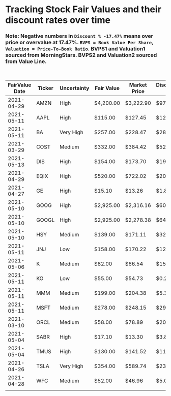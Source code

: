 # Tracking Stock Fair Values and their discount rates over time

### Note: Negative numbers in `Discount % -17.47%` means over price or overvalue at 17.47%. `BVPS = Book Value Per Share`, `Valuation = Price-To-Book Ratio`. BVPS1 and Valuation1 sourced from MorningStars. BVPS2 and Valuation2 sourced from Value Line.

<br>

| FairValue Date | Ticker | Uncertainty | Fair Value | Market Price | Discount $ | Discount % | BVPS1  | Valuation1 | BVPS2  | Valuation2 | Update    | Days |
|----------------|--------|-------------|------------|--------------|------------|------------|--------|------------|--------|------------|-----------|------|
| 2021-04-29     | AMZN   | High        | $4,200.00  | $3,222.90    | $977.10    | 23.26%     | 204.87 | 15.73      | 246.45 | 13.08      | 5/16/2021 | 17   |
| 2021-05-11     | AAPL   | High        | $115.00    | $127.45      | $12.45     | -10.83%    | 4.15   | 30.71      | 4.75   | 26.83      | 5/16/2021 | 5    |
| 2021-05-11     | BA     | Very High   | $257.00    | $228.47      | $28.53     | 11.10%     | -30.88 | -7.40      | -23.35 | -9.78      | 5/16/2021 | 5    |
| 2021-03-29     | COST   | Medium      | $332.00    | $384.42      | $52.42     | -15.79%    | 35.37  | 10.87      | 40.30  | 9.54       | 5/16/2021 | 48   |
| 2021-05-13     | DIS    | High        | $154.00    | $173.70      | $19.70     | -12.79%    | 46.31  | 3.75       | 52.50  | 3.31       | 5/16/2021 | 3    |
| 2021-04-29     | EQIX   | High        | $520.00    | $722.02      | $202.02    | -38.85%    | 118.08 | 6.11       | 127.20 | 5.68       | 5/16/2021 | 17   |
| 2021-04-27     | GE     | High        | $15.10     | $13.26       | $1.84      | 12.19%     | 3.83   | 3.46       | 4.35   | 3.05       | 5/16/2021 | 19   |
| 2021-05-10     | GOOG   | High        | $2,925.00  | $2,316.16    | $608.84    | 20.82%     | 343.22 | 6.75       | 410.95 | 5.64       | 5/16/2021 | 6    |
| 2021-05-10     | GOOGL  | High        | $2,925.00  | $2,278.38    | $646.62    | 22.11%     | 343.22 | 6.64       | 410.95 | 5.54       | 5/16/2021 | 6    |
| 2021-05-10     | HSY    | Medium      | $139.00    | $171.11      | $32.11     | -23.10%    | 10.90  | 15.70      | 13.55  | 12.63      | 5/16/2021 | 6    |
| 2021-05-11     | JNJ    | Low         | $158.00    | $170.22      | $12.22     | -7.73%     | 25.00  | 6.81       | 29.25  | 5.82       | 5/16/2021 | 5    |
| 2021-05-06     | K      | Medium      | $82.00     | $66.54       | $15.46     | 18.85%     | 9.21   | 7.22       | 11.65  | 5.71       | 5/16/2021 | 10   |
| 2021-05-11     | KO     | Low         | $55.00     | $54.73       | $0.27      | 0.49%      | 4.72   | 11.60      | 4.85   | 11.28      | 5/16/2021 | 5    |
| 2021-05-11     | MMM    | Medium      | $199.00    | $204.38      | $5.38      | -2.70%     | 23.74  | 8.61       | 22.80  | 8.96       | 5/16/2021 | 5    |
| 2021-05-11     | MSFT   | Medium      | $278.00    | $248.15      | $29.85     | 10.74%     | 17.86  | 13.89      | 18.60  | 13.34      | 5/16/2021 | 5    |
| 2021-03-10     | ORCL   | Medium      | $58.00     | $78.89       | $20.89     | -36.02%    | 3.09   | 25.53      | 2.50   | 31.56      | 5/16/2021 | 67   |
| 2021-05-04     | SABR   | High        | $17.10     | $13.30       | $3.80      | 22.22%     | 0.08   | 166.25     | 1.95   | 6.82       | 5/16/2021 | 12   |
| 2021-05-04     | TMUS   | High        | $130.00    | $141.52      | $11.52     | -8.86%     | 53.24  | 2.66       | 60.00  | 2.36       | 5/16/2021 | 12   |
| 2021-04-26     | TSLA   | Very High   | $354.00    | $589.74      | $235.74    | -66.59%    | 23.89  | 24.69      | 34.05  | 17.32      | 5/16/2021 | 20   |
| 2021-04-28     | WFC    | Medium      | $52.00     | $46.96       | $5.04      | 9.69%      | 40.17  | 1.17       | 39.90  | 1.18       | 5/16/2021 | 18   |
|                |        |             |            |              |            |            |        |            |        |            |           |      |